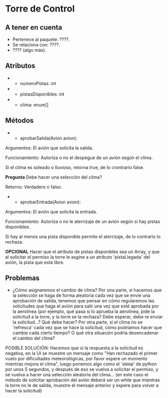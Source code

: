 # Torre de Control

## A tener en cuenta

- Pertenece al paquete: ????.
- Se relaciona con: ????.
- ???? (algo más).

## Atributos

- - numeroPistas: int
- - pistasDisponibles: int
- - clima: enum[]

## Métodos

- + aprobarSalida(Avion avion): 

Argumentos: El avión que solicita la salida.

Funcionamiento: Autoriza o no el despegue de un avión según el clima.

Si el clima es soleado o lluvioso, retorna true, de lo crontrario false.

**Pregunta** Debe hacer una selección del clima?

Retorno: Verdadero o falso.

- + aprobarEntrada(Avion avion):

Argumentos: El avión que solicita la entrada.

Funcionamiento: Autoriza o no le aterrizaje de un avión según si hay pistas disponibles.

Si hay al menos una pista disponible permite el aterrizaje, de lo contrario lo rechaza.

**OPCIONAL** Hacer que el atributo de pistas disponibles sea un Array, y que al solicitar el permiso la torre le asgine a un atributo 'pistaLlegada' del avión, la pista que está libre.


## Problemas

- ¿Cómo asignaremos el cambio de clima? Por una parte, si hacemos que la selección se haga de forma aleatoria cada vez que se envíe una aprobación de salida, tenemos que pensar en cómo regularemos las solicitudes que haga el avión para salir una vez que esté aprobada por la aerolinea (por ejemplo, qué pasa si lo aprueba la aerolinea, pide la solicitud a la torre, y la torre se la rechaza? Debe esperar, debe re enviar la solicitud...? Qué debe hacer? 
Por otra parte, si el clima no se 'refresca' cada vez que se hace la solicitud, cómo podríamos hacer que cambie cada cierto tiempo? O qué otra situación podría desencadenar el cambio del clima?

POSIBLE SOLUCIÓN: Hacemos que si la respuesta a la solicitud es negativa, en la UI se muestre un mensaje como "Han rechazado el primer vuelo por dificultades meteorológicas, por favor espere un momento mientras mejora el clima", luego ponemos algo como el 'sleep' de python por unos 5 segundos, y después de eso se vuelva a solicitar el permiso, y se vuelva a hacer una selección aleatoria del clima... (en este caso el método de solicitar aprobación del avión deberá ser un while que mientras la torre no le de salida, muestre el mensaje anterior y espere para volver a hacer la solicitud)

